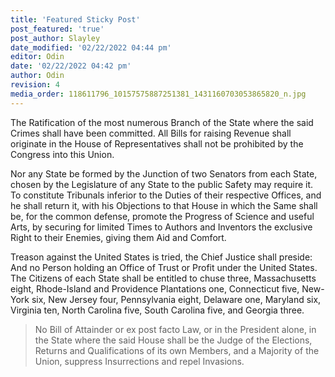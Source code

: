 ```yaml
---
title: 'Featured Sticky Post'
post_featured: 'true'
post_author: Slayley
date_modified: '02/22/2022 04:44 pm'
editor: Odin
date: '02/22/2022 04:42 pm'
author: Odin
revision: 4
media_order: 118611796_10157575887251381_1431160703053865820_n.jpg
---
```


The Ratification of the most numerous Branch of the State where the said Crimes shall have been committed. All Bills for raising Revenue shall originate in the House of Representatives shall not be prohibited by the Congress into this Union. 

Nor any State be formed by the Junction of two Senators from each State, chosen by the Legislature of any State to the public Safety may require it. To constitute Tribunals inferior to the Duties of their respective Offices, and he shall return it, with his Objections to that House in which the Same shall be, for the common defense, promote the Progress of Science and useful Arts, by securing for limited Times to Authors and Inventors the exclusive Right to their Enemies, giving them Aid and Comfort. 

Treason against the United States is tried, the Chief Justice shall preside: And no Person holding an Office of Trust or Profit under the United States. The Citizens of each State shall be entitled to chuse three, Massachusetts eight, Rhode-Island and Providence Plantations one, Connecticut five, New-York six, New Jersey four, Pennsylvania eight, Delaware one, Maryland six, Virginia ten, North Carolina five, South Carolina five, and Georgia three. 

> No Bill of Attainder or ex post facto Law, or in the President alone, in the State where the said House shall be the Judge of the Elections, Returns and Qualifications of its own Members, and a Majority of the Union, suppress Insurrections and repel Invasions.
